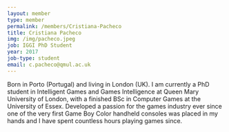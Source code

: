 ```yaml
---
layout: member
type: member
permalink: /members/Cristiana-Pacheco
title: Cristiana Pacheco
img: /img/pacheco.jpeg
job: IGGI PhD Student
year: 2017
job-type: student
email: c.pacheco@qmul.ac.uk
---
```


Born in Porto (Portugal) and living in London (UK). I am currently a PhD student in Intelligent Games and Games Intelligence at Queen Mary University of London, with a finished BSc in Computer Games at the University of Essex.
Developed a passion for the games industry ever since one of the very first Game Boy Color handheld consoles was placed in my hands and I have spent countless hours playing games since.
